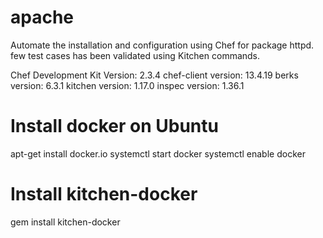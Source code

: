 # apache

Automate the installation and configuration using Chef for package httpd.
few test cases has been  validated  using Kitchen commands.

Chef Development Kit Version: 2.3.4
chef-client version: 13.4.19
berks version: 6.3.1
kitchen version: 1.17.0
inspec version: 1.36.1

# Install docker on Ubuntu
apt-get install docker.io
systemctl start docker
systemctl enable docker

# Install kitchen-docker
 gem install kitchen-docker

